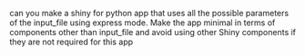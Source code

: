 can you make a shiny for python app that uses all the possible parameters of the input_file using express mode.
Make the app minimal in terms of components other than input_file and avoid using other Shiny components if they are not required for this app
